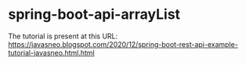 # spring-boot-api-arrayList
The tutorial is present at this URL: 
https://javasneo.blogspot.com/2020/12/spring-boot-rest-api-example-tutorial-javasneo.html.html
